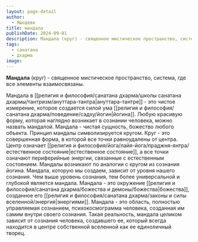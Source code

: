 ```yaml
---
layout: page-detail
author:
  - Яшодеви
title: мандала
publishDate: 2024-09-01
description: Мандала (круг) - священное мистическое пространство, система, где все элементы взаимосвязаны.
tags:
  - санатана
  - дхарма
image:
---
```

**Мандала** (круг) - священное мистическое пространство, система, где все элементы взаимосвязаны. 

Мандала в [[религия и философия/санатана дхарма/школы санатана дхармы/тантризм/ануттара-тантра|ануттара-тантре]] - это чистое измерение, которое создается силой ума [[религия и философия/санатана дхарма/поведение/садху/йогин|йогина]]. Любую красивую форму, которая наглядно возникает в сознании человека, можно назвать мандалой. Мандала - чистая сущность, божество любого объекта. Принцип мандалы символизируется кругом. Круг - это совершенная форма, в которой все точки равноудалены от центра. Центр означает [[религия и философия/йога/лайя-йога/праджня-янтра/естественное состояние|естественное состояние]], а все точки означают периферийные энергии, связанные с естественным состоянием. Мандалы возникают по аналогии с кругом из сознания йогина. Мандала, которую мы создаем, зависит от уровня нашего сознания. Чем выше уровень сознания, тем более универсальной и глубокой является мандала. Мандала - это окружение [[религия и философия/санатана дхарма/божества и демоны/божества|божества]], созданное его [[религия и философия/санатана дхарма/законы и силы вселенной/энергия|энергиями]]. Мандала - это область, полностью управляемая сознанием, психокосмограмма человека, созданная им самим внутри своего сознания. Такая реальность, мандала целиком зависит от сознания человека, создавшего ее, который всегда находится в центре собственной вселенной как ее единоличный творец.

